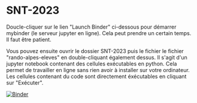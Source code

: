 # SNT-2023
Doucle-cliquer sur le lien "Launch Binder" ci-dessous pour démarrer mybinder (le serveur jupyter en ligne). Cela peut prendre un certain temps. Il faut être patient.

Vous pouvez ensuite ouvrir le dossier SNT-2023 puis le fichier le fichier "rando-alpes-eleves" en double-cliquant également dessus. Il s'agit d'un jupyter notebook contenant des cellules exécutables en python. Cela permet de travailler en ligne sans rien avoir à installer sur votre ordinateur. Les cellules contenant du code sont directement éxécutables en cliquant sur "Exécuter".

[![Binder](https://mybinder.org/badge_logo.svg)](https://mybinder.org/v2/gh/fbruneau3/SNT-2023.git/main)
